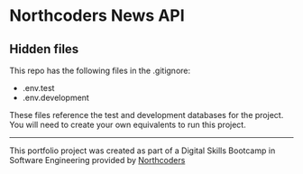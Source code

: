 # Northcoders News API

## Hidden files
This repo has the following files in the .gitignore:
- .env.test
- .env.development

These files reference the test and development databases for the project. You will need to create your own equivalents to run this project.



--- 

This portfolio project was created as part of a Digital Skills Bootcamp in Software Engineering provided by [Northcoders](https://northcoders.com/)
